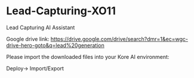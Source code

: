 # Lead-Capturing-XO11

Lead Capturing AI Assistant

Google drive link:
https://drive.google.com/drive/search?dmr=1&ec=wgc-drive-hero-goto&q=lead%20generation

Please import the downloaded files into your Kore AI environment:

Deploy-> Import/Export
